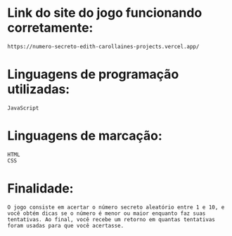# Link do site do jogo funcionando corretamente:
    https://numero-secreto-edith-carollaines-projects.vercel.app/

# Linguagens de programação utilizadas:
    JavaScript

# Linguagens de marcação:
    HTML
    CSS

# Finalidade:
    O jogo consiste em acertar o número secreto aleatório entre 1 e 10, e você obtém dicas se o número é menor ou maior enquanto faz suas tentativas. Ao final, você recebe um retorno em quantas tentativas foram usadas para que você acertasse.